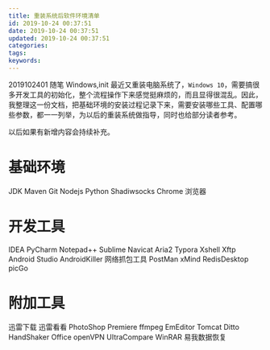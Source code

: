 ```yaml
---
title: 重装系统后软件环境清单
id: 2019-10-24 00:37:51
date: 2019-10-24 00:37:51
updated: 2019-10-24 00:37:51
categories:
tags:
keywords:
---
```



2019102401
随笔
Windows,init
最近又重装电脑系统了，`Windows 10`，需要搞很多开发工具的初始化，整个流程操作下来感觉挺麻烦的，而且显得很混乱。因此，我整理这一份文档，把基础环境的安装过程记录下来，需要安装哪些工具、配置哪些参数，都一一列举，为以后的重装系统做指导，同时也给部分读者参考。

以后如果有新增内容会持续补充。


<!-- more -->


# 基础环境


JDK
Maven
Git
Nodejs
Python
Shadiwsocks
Chrome 浏览器


# 开发工具


IDEA
PyCharm
Notepad++
Sublime
Navicat
Aria2
Typora
Xshell
Xftp
Android Studio
AndroidKiller
网络抓包工具
PostMan
xMind
RedisDesktop
picGo


# 附加工具


迅雷下载
迅雷看看
PhotoShop
Premiere
ffmpeg
EmEditor
Tomcat
Ditto
HandShaker
Office
openVPN
UItraCompare
WinRAR
易我数据恢复

